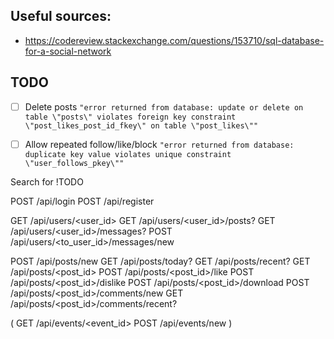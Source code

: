 ## Useful sources:

- https://codereview.stackexchange.com/questions/153710/sql-database-for-a-social-network

## TODO
 - [ ] Delete posts `"error returned from database: update or delete on table \"posts\" violates foreign key constraint \"post_likes_post_id_fkey\" on table \"post_likes\""`
 - [ ] Allow repeated follow/like/block `"error returned from database: duplicate key value violates unique constraint \"user_follows_pkey\""`


Search for !TODO


POST /api/login
POST /api/register

GET  /api/users/<user_id>
GET  /api/users/<user_id>/posts?<limit>
GET  /api/users/<user_id>/messages?<limit>
POST /api/users/<to_user_id>/messages/new

POST /api/posts/new
GET  /api/posts/today?<limit>
GET  /api/posts/recent?<limit>
GET  /api/posts/<post_id>
POST /api/posts/<post_id>/like
POST /api/posts/<post_id>/dislike
POST /api/posts/<post_id>/download
POST /api/posts/<post_id>/comments/new
GET  /api/posts/<post_id>/comments/recent?<limit>

(
GET  /api/events/<event_id>
POST /api/events/new
)